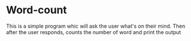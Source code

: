 # Word-count
This is a simple program whic will ask the user what's on their mind. Then after the user responds, counts the number of word and print the output
